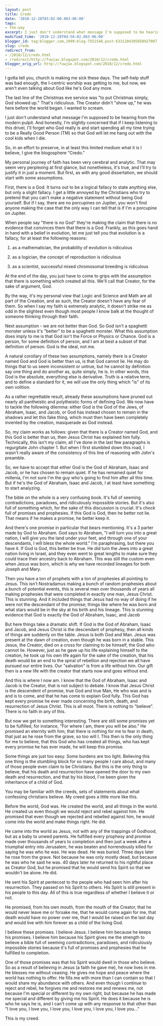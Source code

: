 ```yaml
---
layout: post
title: Credo
date: '2010-12-28T03:02:00.003-06:00'
tags:
- the-way
excerpt: I just don't understand what message I'm supposed to be hearing from the modern pulpit.
modified_time: '2010-12-28T04:56:02.863-06:00'
blogger_id: tag:blogger.com,1999:blog-7551548.post-6331204305850927007
slug: credo
redirect_from: 
- /2010/12/credo.html
- /redirect/http://fuwjax.blogspot.com/2010/12/credo.html
blogger_orig_url: http://fuwjax.blogspot.com/2010/12/credo.html
---
```


I gotta tell you, church is making me sick these days. The self-help stuff was bad enough, the I-centric worship was getting to me, but now, we aren't even talking about God like he's God any more.

The last line of the Christmas eve service was "to put Christmas simply, God showed up." That's ridiculous. The Creator didn't "show up," he was here before the world began. I wanted to scream.

I just don't understand what message I'm supposed to be hearing from the modern pulpit. And honestly, I'm slightly concerned that if I keep listening to this drivel, I'll forget who God really is and start spending all my time trying to be a Really Good Person (TM) so that God will let me hang out with the cool kids when I die.

So, in an effort to preserve, in at least this limited medium what it is I believe, I give the blogosphere "Credo."

My personal journey of faith has been very cerebral and analytic. That may seem very perplexing at first glance, but nonetheless, it's true, and I'll try to justify it in just a moment. But first, as with any good dissertation, we should start with some assumptions.

First, there is a God. It turns out to be a logical fallacy to state anything else, but only a slight fallacy. I get a little annoyed by the Christians who try to pretend that you can't make a negative statement without being God yourself. But if I say, there are no porcupines on Jupiter, you won't find anyone making the case that the only way I can tell that is if I'm a porcupine on Jupiter.

When people say "there is no God" they're making the claim that there is no evidence that convinces them that there is a God. Frankly, as this goes hand in hand with a belief in evolution, let me just tell you that evolution is a fallacy, for at least the following reasons:

1) as a mathematician, the probability of evolution is ridiculous

2) as a logician, the concept of reproduction is ridiculous

3) as a scientist, successful mixed chromosomal breeding is ridiculous

At the end of the day, you just have to come to grips with the assumption that there is something which created all this. We'll call that Creator, for the sake of argument, God.

By the way, it's my personal view that Logic and Science and Math are all part of the Creation, and as such, the Creator doesn't have any fear of them. So when I say my faith is extremely analytic, it doesn't strike me as odd in the slightest even though most people I know balk at the thought of someone thinking through their faith.

Next assumption - we are not better than God. So God isn't a spaghetti monster unless it's "better" to be a spaghetti monster. What this assumption does imply to me is that God isn't the Force or Physics or Chance. God is a person, for some definition of person, and I am at best a subset of that definition of person. God is the ideal, not me.

A natural corollary of these two assumptions, namely there is a Creator named God and God is better than us, is that God cannot lie. He may do things that to us seem inconsistent or untrue, but he cannot by definition say one thing and do another as, quite simply, he is. In other words, this God is the absolute, everything else is derivative. Truth is a relative term, and to define a standard for it, we will use the only thing which "is" of its own volition.

As a rather regrettable result, already these assumptions have pruned out nearly all pantheistic and polytheistic forms of defining God. We now have to tackle the following dilemma: either God is the God of the Jews, of Abraham, Isaac, and Jacob, or God has instead chosen to remain in the shadows and let this fake thing, which must then have been completely invented by the creation, masquerade as God instead.

So, my claim works as follows: given that there is a Creator named God, and this God is better than us, then Jesus Christ has explained him fully. Technically, this isn't my claim; all I've done in the last few paragraphs is regurgitate John chapter 1. But when I first stumbled down this road, I wasn't really aware of the consistency of this line of reasoning with John's preamble.

So, we have to accept that either God is the God of Abraham, Isaac and Jacob, or he has chosen to remain quiet. If he has remained quiet for millenia, I'm not sure I'm the guy who's going to find him after all this time. But if he's the God of Abraham, Isaac and Jacob, I at least have something to start analyzing.

The bible on the whole is a very confusing book. It's full of seeming contradictions, paradoxes, and ridiculously impossible stories. But it's also full of something which, for the sake of this discussion is crucial. It's chock full of promises and prophesies. If this God is God, then he better not lie. That means if he makes a promise, he better keep it.

And there's one promise in particular that bears mentioning. It's a 3 parter made by God to Abraham. God says to Abraham, "I will turn you into a great nation, I will give you the land under your feet, and through one of your descendants, I will bless the whole world." I'm paraphrasing, but there you have it. If God is God, this better be true. He did turn the Jews into a great nation living in Israel, and they even went to great lengths to make sure they could trace their ancestry back to Abraham. This was still the custom even when Jesus was born, which is why we have recorded lineages for both Joseph and Mary. 

Then you have a ton of prophets with a ton of prophesies all pointing to Jesus. This isn't Nostradamus making a bunch of random prophesies about a bunch of potential events, this is several men over thousands of years all making prophesies that were completed in exactly one man, Jesus Christ. This is stunning. And it included things that Jesus had no way of doing if he were not the descendant of the promise; things like where he was born and what stars would be in the sky at his birth and his lineage. This is stunning evidence that God is exactly the God of Abraham, Isaac, and Jacob

But here things take a dramatic shift. If God is the God of Abraham, Isaac and Jacob, and Jesus Christ is the descendant of prophesy, then all kinds of things are suddenly on the table. Jesus is both God and Man. Jesus was present at the dawn of creation, even though he was born in a stable. This Jesus, the Creator, died on a cross for claiming to be himself, the God who cannot lie. However, just as he gave up his life explaining himself to the creation, he took up his own life again for the sake of the creation, that his death would be an end to the spiral of rebellion and rejection we all have pursued our entire lives. Our "salvation" is from a life without him. Our gift then is a new life with the creator that starts now and goes without end. 

And this is where I now am. I know that the God of Abraham, Isaac and Jacob is the Creator, that is not subject to debate. I know that Jesus Christ is the descendent of promise, true God and true Man,  He who was and is and is to come, and that he has come to explain God fully. This God has kept every promise he ever made concerning the birth, death, and resurrection of Jesus Christ. This is all moot. There is nothing to "believe". There is no faith in any of this.

But now we get to something interesting. There are still some promises yet to be fulfilled, for instance, "For where I am, there you will be also." He promised an eternity with him, that there is nothing for me to fear in death, that just as he rose from the grave, so too will I. This then is the only thing for me to believe, that this God who has created all things, who has kept every promise he has ever made, he will keep this promise.

Some things are just too easy. Some burdens are too light. Believing this one thing is the stumbling block for so many people I care about, and many of those people even claim to be Christians. But this is the only thing to believe, that his death and resurrection have opened the door to my own death and resurrection, and that by his blood, I've been given the inheritance of a child of God.

You may be familiar with the creeds, sets of statements about what confessing christians believe. My creed goes a little more like this.

Before the world, God was. He created the world, and all things in the world. He created us even though we would reject and rebel against him. He promised that even though we rejected and rebelled against him, he would come into the world and make things right. He did.

He came into the world as Jesus, not with any of the trappings of Godhood, but as a baby to unwed parents. He fulfilled every prophesy and promise made over thousands of years to completion and then just a week after a triumphal entry into Jerusalem, he was beaten and horrendously killed for saying he was who he was. He was dead. He was buried. Three days later he rose from the grave. Not because he was only mostly dead, but because he was who he said he was. 40 days later he returned to his rightful place as Creator God, but he promised that he would send his Spirit so that we wouldn't be alone. He did.

He sent his Spirit at pentecost to the people who had seen him after his resurrection. They passed on his Spirit to others. His Spirit is still present in his people to this day. All of this is true regardless of whether I believe it or not.

He promised, from his own mouth, from the mouth of the Creator, that he would never leave me or forsake me, that he would come again for me, that death would have no power over me, that I would be raised on the last day and would live with him forever as a child of the living God.

I believe these promises. I believe Jesus. I believe him because he keeps his promises. I believe him because his Spirit gives me the strength to believe a bible full of seeming contradictions, paradoxes, and ridiculously impossible stories because it's full of promises and prophesies that he fulfilled to completion.

One of those promises was that his Spirit would dwell in those who believe. So as a result of believing in Jesus (a faith he gave me), he now lives in me. He blesses me without ceasing. He gives me hope and peace where the world has nothing to offer. He fills me with more than I can contain so that I would share my abundance with others. And even though I continue to reject and rebel, he forgives me and restores me and renews me, not because I'm special or different by my own right, but because he has made me special and different by giving me his Spirit. He does it because he is who he says he is, and I can't come up with any response to that other than "I love you, I love you, I love you, I love you, I love you, I love you..."

This is my creed.
